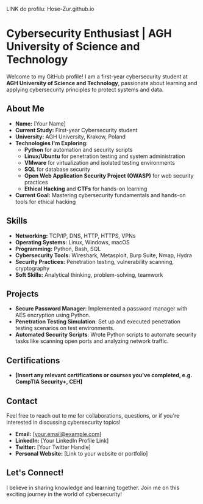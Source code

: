 LINK do profilu: Hose-Zur.github.io
# Cybersecurity Enthusiast | AGH University of Science and Technology

Welcome to my GitHub profile! I am a first-year cybersecurity student at **AGH University of Science and Technology**, passionate about learning and applying cybersecurity principles to protect systems and data.

## About Me

- **Name:** [Your Name]
- **Current Study:** First-year Cybersecurity student
- **University:** AGH University, Krakow, Poland
- **Technologies I'm Exploring:**
  - **Python** for automation and security scripts
  - **Linux/Ubuntu** for penetration testing and system administration
  - **VMware** for virtualization and isolated testing environments
  - **SQL** for database security
  - **Open Web Application Security Project (OWASP)** for web security practices
  - **Ethical Hacking** and **CTFs** for hands-on learning
- **Current Goal:** Mastering cybersecurity fundamentals and hands-on tools for ethical hacking

## Skills

- **Networking:** TCP/IP, DNS, HTTP, HTTPS, VPNs
- **Operating Systems:** Linux, Windows, macOS
- **Programming:** Python, Bash, SQL
- **Cybersecurity Tools:** Wireshark, Metasploit, Burp Suite, Nmap, Hydra
- **Security Practices:** Penetration testing, vulnerability scanning, cryptography
- **Soft Skills:** Analytical thinking, problem-solving, teamwork

## Projects

- **Secure Password Manager**: Implemented a password manager with AES encryption using Python.
- **Penetration Testing Simulation**: Set up and executed penetration testing scenarios on test environments.
- **Automated Security Scripts**: Wrote Python scripts to automate security tasks like scanning open ports and analyzing network traffic.

## Certifications

- **[Insert any relevant certifications or courses you've completed, e.g. CompTIA Security+, CEH]**

## Contact

Feel free to reach out to me for collaborations, questions, or if you're interested in discussing cybersecurity topics!

- **Email:** [your.email@example.com]
- **LinkedIn:** [Your LinkedIn Profile Link]
- **Twitter:** [Your Twitter Handle]
- **Personal Website:** [Link to your website or portfolio]

## Let's Connect!

I believe in sharing knowledge and learning together. Join me on this exciting journey in the world of cybersecurity!

